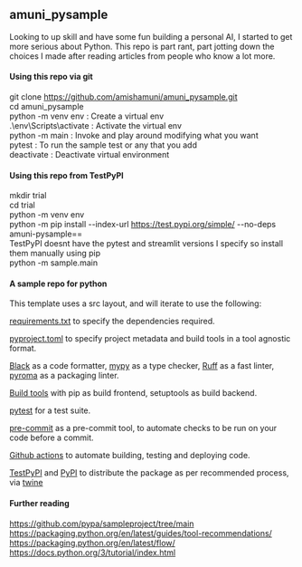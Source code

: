 
## amuni_pysample

Looking to up skill and have some fun building a personal AI, I started to get more serious about Python. This repo is part rant, part jotting down the choices I made after reading articles from people who know a lot more.

#### Using this repo via git

git clone https://github.com/amishamuni/amuni_pysample.git  
cd amuni_pysample  
python -m venv env : Create a virtual env    
.\env\Scripts\activate : Activate the virtual env  
python -m main : Invoke and play around modifying what you want  
pytest : To run the sample test or any that you add  
deactivate : Deactivate virtual environment  

#### Using this repo from TestPyPI

mkdir trial  
cd trial  
python -m venv env  
python -m pip install --index-url https://test.pypi.org/simple/ --no-deps amuni-pysample==<version>   
TestPyPI doesnt have the pytest and streamlit versions I specify so install them manually using pip  
python -m sample.main    


#### A sample repo for python

This template uses a src layout, and will iterate to use the following:  

[requirements.txt](https://pip.pypa.io/en/stable/reference/requirements-file-format/) to specify the dependencies required.    

[pyproject.toml](https://pip.pypa.io/en/stable/reference/build-system/pyproject-toml/) to specify project metadata and build tools in a tool agnostic format.   

[Black](https://black.readthedocs.io/en/stable/) as a code formatter, [mypy](https://mypy.readthedocs.io/en/stable/) as a type checker, [Ruff](https://pypi.org/project/ruff/) as a fast linter, [pyroma](https://pypi.org/project/pyroma/) as a packaging linter.  

[Build tools](https://peps.python.org/pep-0517/#terminology-and-goals) with pip as build frontend, setuptools as build backend.

[pytest](https://docs.pytest.org/en/7.4.x/) for a test suite.  

[pre-commit](https://pre-commit.com/) as a pre-commit tool, to automate checks to be run on your code before a commit.

[Github actions](https://docs.github.com/en/actions) to automate building, testing and deploying code.  

[TestPyPI](https://test.pypi.org/) and [PyPI](https://pypi.org/) to distribute the package as per recommended process, via [twine](https://pypi.org/project/twine/)  


#### Further reading  

<https://github.com/pypa/sampleproject/tree/main>
<https://packaging.python.org/en/latest/guides/tool-recommendations/>
<https://packaging.python.org/en/latest/flow/>  
<https://docs.python.org/3/tutorial/index.html>  


